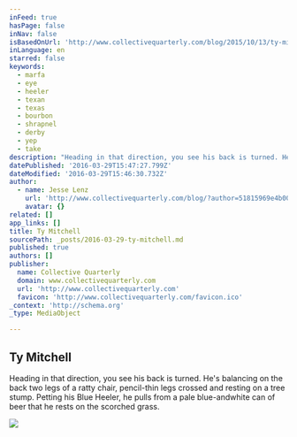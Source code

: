 ```yaml
---
inFeed: true
hasPage: false
inNav: false
isBasedOnUrl: 'http://www.collectivequarterly.com/blog/2015/10/13/ty-mitchell'
inLanguage: en
starred: false
keywords:
  - marfa
  - eye
  - heeler
  - texan
  - texas
  - bourbon
  - shrapnel
  - derby
  - yep
  - take
description: "Heading in that direction, you see his back is turned. He's balancing on the back two legs of a ratty chair, pencil-thin legs crossed and resting on a tree stump. Petting his Blue Heeler, he pulls from a pale blue-andwhite can of beer that he rests on the scorched grass."
datePublished: '2016-03-29T15:47:27.799Z'
dateModified: '2016-03-29T15:46:30.732Z'
author:
  - name: Jesse Lenz
    url: 'http://www.collectivequarterly.com/blog/?author=51815969e4b00655d3962088'
    avatar: {}
related: []
app_links: []
title: Ty Mitchell
sourcePath: _posts/2016-03-29-ty-mitchell.md
published: true
authors: []
publisher:
  name: Collective Quarterly
  domain: www.collectivequarterly.com
  url: 'http://www.collectivequarterly.com'
  favicon: 'http://www.collectivequarterly.com/favicon.ico'
_context: 'http://schema.org'
_type: MediaObject

---
```

<article style=""><h1>Ty Mitchell</h1><p>Heading in that direction, you see his back is turned. He's balancing on the back two legs of a ratty chair, pencil-thin legs crossed and resting on a tree stump. Petting his Blue Heeler, he pulls from a pale blue-andwhite can of beer that he rests on the scorched grass.</p><img src="https://s3-us-west-2.amazonaws.com/the-grid-img/p/78eef4e5a7294c511a1d28cf896718d1c0a64b7d.jpg" /></article>